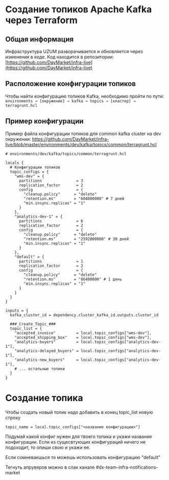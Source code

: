 # Создание топиков Apache Kafka через Terraform

## Общая информация

Инфраструктура UZUM разворачивается и обновляется через изменения в коде. Код находится в репозитории: [https://github.com/DayMarket/infra-live](https://github.com/DayMarket/infra-live)

## Расположение конфигурации топиков

Чтобы найти конфигурацию топиков Kafka, необходимо пройти по пути:
`environments → [окружение] → kafka → topics → [кластер] → terragrunt.hcl`

## Пример конфигурации

Пример файла конфигурации топиков для common kafka cluster на dev окружении:
https://github.com/DayMarket/infra-live/blob/master/environments/dev/kafka/topics/common/terragrunt.hcl

```hcl
# environments/dev/kafka/topics/common/terragrunt.hcl

locals {
  # Конфигурации топиков
  topic_configs = {
    "wms-dev" = {
      partitions               = 3
      replication_factor       = 2
      config                   = {
        "cleanup.policy"      = "delete"
        "retention.ms"        = "604800000" # 7 дней
        "min.insync.replicas" = "1"
      }
    },
    "analytics-dev-1" = {
      partitions               = 6
      replication_factor       = 2
      config                   = {
        "cleanup.policy"      = "delete"
        "retention.ms"        = "2592000000" # 30 дней
        "min.insync.replicas" = "1"
      }
    },
    "default" = {
      partitions               = 1
      replication_factor       = 2
      config                   = {
        "cleanup.policy"      = "delete"
        "retention.ms"        = "86400000" # 1 день
        "min.insync.replicas" = "1"
      }
    }
  }
}

inputs = {
  kafka_cluster_id = dependency.cluster_kafka_id.outputs.cluster_id
  
  ###_Create_Topic_###
  topic_list = {
    "accepted_invoice"         = local.topic_configs["wms-dev"],
    "accepted_shipping_box"    = local.topic_configs["wms-dev"],
    "analytics-buyers"         = local.topic_configs["analytics-dev-1"],
    "analytics-delayed_buyers" = local.topic_configs["analytics-dev-1"],
    "analytics-new_buyers"     = local.topic_configs["analytics-dev-1"],
    # ... остальные топики
  }
}
```
# Создание топика
Чтобы создать новый топик надо добавить в конец topic_list новую строку

```hcl
topic_name = local.topic_configs["<название конфигурации>"]
```
Подумай какой конфиг нужен для твоего топика и укажи название конфигурации. Если из сущесвтующих конфигураций ничего не подоходит, то опиши свою и укажи ее.

Если сомневаешься то можешь использовать конфигурацию "default"

Тегнуть апруверов можно в слак канале #dx-team-infra-notifications-market 



